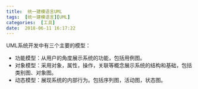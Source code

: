 ```yaml
---
title:  统一建模语言UML
tags:  [统一建模语言][UML]
categories:  [工具]
date:  2018-06-11 16:17:22
---
```



UML系统开发中有三个主要的模型：

* 功能模型：从用户的角度展示系统的功能，包括用例图。 
* 对象模型：采用对象，属性，操作，关联等概念展示系统的结构和基础，包括类别图、对象图。
* 动态模型：展现系统的内部行为。包括序列图，活动图，状态图。 

